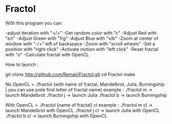 # Fractol

With this program you can:

-adjust iteration with "</>"
-Get random color with "c"
-Adjust Red with "e/r"
-Adjust Green with "f/g"
-Adjust Blue with "v/b"
-Zoom at center of window with "-/+" left of backspace
-Zoom with "scroll wheels"
-Set a position with "right click"
-Activate motion with "left click"
-Reset fractal with "o"
-Calculate fractal with OpenCL

How to launch :

git clone http://github.com/Remaii/Fractol.git
cd Fractol
make

No OpenCL = ./fractol (with name of fractal, Mandelbrot, Julia, Burningship | you can use juste first letter of fractal name)
          example : ./fractol m -> launch Mandelbrot
                    ./fractol j -> launch Julia
                    ./fractol b -> launch Burningship

With OpenCL = ./fractol [name of fractal] cl
          example : ./fractol m cl -> launch Mandelbrot with OpenCL
                    ./fractol j cl -> launch Julia with OpenCL
                    ./fractol b cl -> launch Burningship with OpenCL
